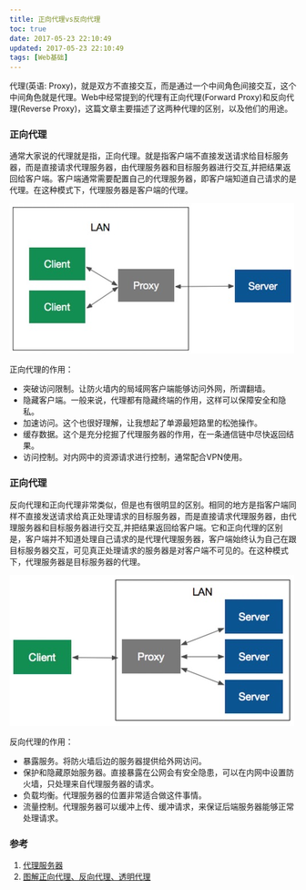 ```yaml
---
title: 正向代理vs反向代理
toc: true
date: 2017-05-23 22:10:49
updated: 2017-05-23 22:10:49
tags: [Web基础]
---
```


代理(英语: Proxy)，就是双方不直接交互，而是通过一个中间角色间接交互，这个中间角色就是代理。Web中经常提到的代理有正向代理(Forward Proxy)和反向代理(Reverse Proxy)，这篇文章主要描述了这两种代理的区别，以及他们的用途。

<!--more-->

### 正向代理

通常大家说的代理就是指，正向代理。就是指客户端不直接发送请求给目标服务器，而是直接请求代理服务器，由代理服务器和目标服务器进行交互,并把结果返回给客户端。客户端通常需要配置自己的代理服务器，即客户端知道自己请求的是代理。在这种模式下，代理服务器是客户端的代理。

![正向代理](forward_proxy_reverse_proxy/forward_proxy.jpeg)

正向代理的作用：
- 突破访问限制。让防火墙内的局域网客户端能够访问外网，所谓翻墙。
- 隐藏客户端。一般来说，代理都有隐藏终端的作用，这样可以保障安全和隐私。
- 加速访问。这个也很好理解，让我想起了单源最短路里的松弛操作。
- 缓存数据。这个是充分挖掘了代理服务器的作用，在一条通信链中尽快返回结果。
- 访问控制。对内网中的资源请求进行控制，通常配合VPN使用。


### 正向代理

反向代理和正向代理非常类似，但是也有很明显的区别。相同的地方是指客户端同样不直接发送请求给真正处理请求的目标服务器，而是直接请求代理服务器，由代理服务器和目标服务器进行交互,并把结果返回给客户端。它和正向代理的区别是，客户端并不知道处理自己请求的是代理代理服务器，客户端始终认为自己在跟目标服务器交互，可见真正处理请求的服务器是对客户端不可见的。在这种模式下，代理服务器是目标服务器的代理。

![反向代理](forward_proxy_reverse_proxy/reverse_proxy.jpeg)

反向代理的作用：
- 暴露服务。将防火墙后边的服务器提供给外网访问。
- 保护和隐藏原始服务器。直接暴露在公网会有安全隐患，可以在内网中设置防火墙，只处理来自代理服务器的请求。
- 负载均衡。代理服务器的位置非常适合做这件事情。
- 流量控制。代理服务器可以缓冲上传、缓冲请求，来保证后端服务器能够正常处理请求。



### 参考
1. [代理服务器](https://zh.wikipedia.org/wiki/%E4%BB%A3%E7%90%86%E6%9C%8D%E5%8A%A1%E5%99%A8)
2. [图解正向代理、反向代理、透明代理](http://z00w00.blog.51cto.com/515114/1031287)
